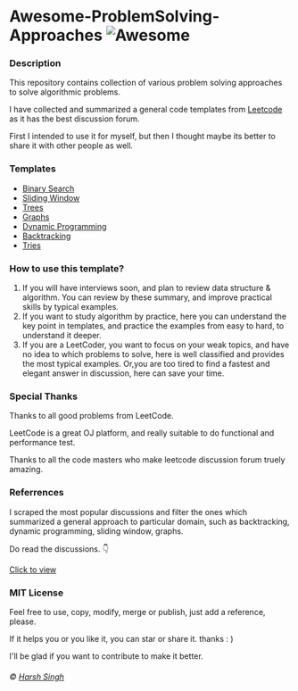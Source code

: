 # Awesome-ProblemSolving-Approaches ![Awesome](https://cdn.rawgit.com/sindresorhus/awesome/d7305f38d29fed78fa85652e3a63e154dd8e8829/media/badge.svg)


<h3>Description</h3>
<p>
This repository contains collection of various problem solving approaches to solve algorithmic problems.

I have collected and summarized a general code templates from <a href="https://leetcode.com">Leetcode</a> as it has the best discussion forum. 

First I intended to use it for myself, but then I thought maybe its better to share it with other people as well.
</p>

<h3>Templates</h3>
<ul>
  <li><a href="./Templates/BinarySearch.md">Binary Search</a></li>
  <li><a href="./Templates/SlidingWindow.md">Sliding Window</a></li>
  <li><a href="./Templates/Trees.md">Trees</a></li>
  <li><a href="./Templates/Graphs.md">Graphs</a></li>
  <li><a href="./Templates/DynamicProgramming.md">Dynamic Programming</a></li>
  <li><a href="./Templates/Backtracking.md">Backtracking</a></li>
  <li><a href="./Templates/Tries.md">Tries</a></li>
</ul>

  
<h3>How to use this template?</h3>
<ol>
 <li>If you will have interviews soon, and plan to review data structure & algorithm. You can review by these summary, and improve practical skills by typical examples. </li> 
 <li>If you want to study algorithm by practice, here you can understand the key point in templates, and practice the examples from easy to hard, to understand it deeper.</li>
 <li>If you are a LeetCoder, you want to focus on your weak topics, and have no idea to which problems to solve, here is well classified and provides the most typical examples.     Or,you are too tired to find a fastest and elegant answer in discussion, here can save your time.</li> 
 </ol>

<h3>Special Thanks </h3>
<p>Thanks to all good problems from LeetCode.

 LeetCode is a great OJ platform, and really suitable to do functional and performance test.

Thanks to all the code masters who make leetcode discussion forum truely amazing.</p>

<h3>Referrences</h3>
<p> I scraped the most popular discussions and filter the ones which summarized a general approach to particular domain, such as backtracking, dynamic programming, sliding window, graphs.</p>

Do read the discussions. 👇
<p><a href="Referrences.md">Click to view</a></p> 

<h3>MIT License</h3>
<p>Feel free to use, copy, modify, merge or publish, just add a reference, please.</p>

<p>If it helps you or you like it, you can star or share it. thanks : )</p>

<p>I'll be glad if you want to contribute to make it better.</p>

<h6>© <a href="https://github.com/Harshsngh07">Harsh Singh</a></h6>
